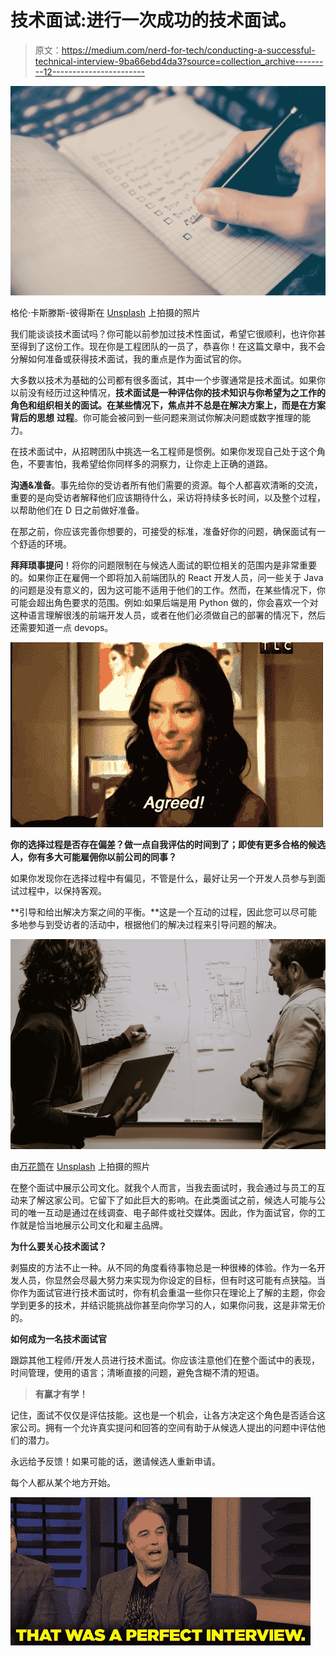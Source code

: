 # 技术面试:进行一次成功的技术面试。

> 原文：<https://medium.com/nerd-for-tech/conducting-a-successful-technical-interview-9ba66ebd4da3?source=collection_archive---------12----------------------->

![](img/19c35831d1aee7ba527056c30eb71a97.png)

格伦·卡斯滕斯-彼得斯在 [Unsplash](https://unsplash.com?utm_source=medium&utm_medium=referral) 上拍摄的照片

我们能谈谈技术面试吗？你可能以前参加过技术性面试，希望它很顺利，也许你甚至得到了这份工作。现在你是工程团队的一员了，恭喜你！在这篇文章中，我不会分解如何准备或获得技术面试，我的重点是作为面试官的你。

大多数以技术为基础的公司都有很多面试，其中一个步骤通常是技术面试。如果你以前没有经历过这种情况，**技术面试是一种评估你的技术知识与你希望为之工作的角色和组织相关的面试。**在某些情况下，焦点并不总是在解决方案上，而是在方案背后的**思想** **过程**。你可能会被问到一些问题来测试你解决问题或数字推理的能力。

在技术面试中，从招聘团队中挑选一名工程师是惯例。如果你发现自己处于这个角色，不要害怕，我希望给你同样多的洞察力，让你走上正确的道路。

**沟通&准备**。事先给你的受访者所有他们需要的资源。每个人都喜欢清晰的交流，重要的是向受访者解释他们应该期待什么，采访将持续多长时间，以及整个过程，以帮助他们在 D 日之前做好准备。

在那之前，你应该完善你想要的，可接受的标准，准备好你的问题，确保面试有一个舒适的环境。

**拜拜琐事提问**！将你的问题限制在与候选人面试的职位相关的范围内是非常重要的。如果你正在雇佣一个即将加入前端团队的 React 开发人员，问一些关于 Java 的问题是没有意义的，因为这可能不适用于他们的工作。然而，在某些情况下，你可能会超出角色要求的范围。例如:如果后端是用 Python 做的，你会喜欢一个对这种语言理解很浅的前端开发人员，或者在他们必须做自己的部署的情况下，然后还需要知道一点 devops。

![](img/f0b4576768229e381ee86986440bd37c.png)

**你的选择过程是否存在偏差？做一点自我评估的时间到了；即使有更多合格的候选人，你有多大可能雇佣你以前公司的同事？**

如果你发现你在选择过程中有偏见，不管是什么，最好让另一个开发人员参与到面试过程中，以保持客观。

**引导和给出解决方案之间的平衡。**这是一个互动的过程，因此您可以尽可能多地参与到受访者的活动中，根据他们的解决过程来引导问题的解决。

![](img/0e35f5d0acc70719a074e1ef23562088.png)

由[万花筒](https://unsplash.com/@kaleidico?utm_source=medium&utm_medium=referral)在 [Unsplash](https://unsplash.com?utm_source=medium&utm_medium=referral) 上拍摄的照片

在整个面试中展示公司文化。就我个人而言，当我去面试时，我会通过与员工的互动来了解这家公司。它留下了如此巨大的影响。在此类面试之前，候选人可能与公司的唯一互动是通过在线调查、电子邮件或社交媒体。因此，作为面试官，你的工作就是恰当地展示公司文化和雇主品牌。

**为什么要关心技术面试？**

剥猫皮的方法不止一种。从不同的角度看待事物总是一种很棒的体验。作为一名开发人员，你显然会尽最大努力来实现为你设定的目标，但有时这可能有点狭隘。当你作为面试官进行技术面试时，你有机会重温一些你只在理论上了解的主题，你会学到更多的技术，并结识能挑战你甚至向你学习的人，如果你问我，这是非常无价的。

**如何成为一名技术面试官**

跟踪其他工程师/开发人员进行技术面试。你应该注意他们在整个面试中的表现，时间管理，使用的语言；清晰直接的问题，避免含糊不清的短语。

> **有赢才有学！**

记住，面试不仅仅是评估技能。这也是一个机会，让各方决定这个角色是否适合这家公司。拥有一个允许真实提问和回答的空间有助于从候选人提出的问题中评估他们的潜力。

永远给予反馈！如果可能的话，邀请候选人重新申请。

每个人都从某个地方开始。

![](img/30d9990571232c8df9b5aae884da50ce.png)